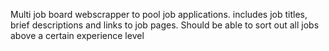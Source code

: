 Multi job board webscrapper to pool job applications. includes job titles, brief descriptions and links to job pages. Should be able to sort out all jobs above a certain experience level
